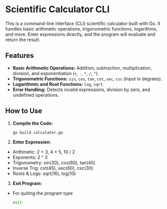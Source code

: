 # Scientific Calculator CLI

This is a command-line interface (CLI) scientific calculator built with Go. It handles basic arithmetic operations, trigonometric functions, logarithms, and more. Enter expressions directly, and the program will evaluate and return the result.

## Features

- **Basic Arithmetic Operations:** Addition, subtraction, multiplication, division, and exponentiation (`+`, `-`, `*`, `/`, `^`).
- **Trigonometric Functions:** `sin`, `cos`, `tan`, `cot`, `sec`, `csc` (input in degrees).
- **Logarithmic and Root Functions:** `log`, `sqrt`.
- **Error Handling:** Detects invalid expressions, division by zero, and undefined operations.

## How to Use

1. **Compile the Code:**  
   ```bash
   go build calculator.go
2. **Enter Expression:**
-   Arithmetic: 2 + 3, 4 * 5, 10 / 2
-   Exponents: 2 ^ 3
-   Trigonometry: sin(30), cos(60), tan(45)
-   Inverse Trig: cot(45), sec(60), csc(30)
-   Roots & Logs: sqrt(16), log(10)
3. **Exit Program:**
-  For quiting the program type
   ```bash
   exit
